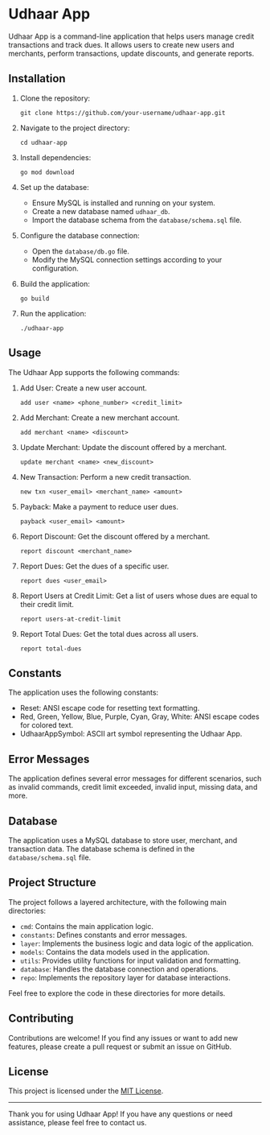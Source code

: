 # Udhaar App

Udhaar App is a command-line application that helps users manage credit transactions and track dues. It allows users to create new users and merchants, perform transactions, update discounts, and generate reports.

## Installation

1. Clone the repository:
   ```
   git clone https://github.com/your-username/udhaar-app.git
   ```

2. Navigate to the project directory:
   ```
   cd udhaar-app
   ```

3. Install dependencies:
   ```
   go mod download
   ```

4. Set up the database:
   - Ensure MySQL is installed and running on your system.
   - Create a new database named `udhaar_db`.
   - Import the database schema from the `database/schema.sql` file.

5. Configure the database connection:
   - Open the `database/db.go` file.
   - Modify the MySQL connection settings according to your configuration.

6. Build the application:
   ```
   go build
   ```

7. Run the application:
   ```
   ./udhaar-app
   ```

## Usage

The Udhaar App supports the following commands:

1. Add User: Create a new user account.
   ```
   add user <name> <phone_number> <credit_limit>
   ```

2. Add Merchant: Create a new merchant account.
   ```
   add merchant <name> <discount>
   ```

3. Update Merchant: Update the discount offered by a merchant.
   ```
   update merchant <name> <new_discount>
   ```

4. New Transaction: Perform a new credit transaction.
   ```
   new txn <user_email> <merchant_name> <amount>
   ```

5. Payback: Make a payment to reduce user dues.
   ```
   payback <user_email> <amount>
   ```

6. Report Discount: Get the discount offered by a merchant.
   ```
   report discount <merchant_name>
   ```

7. Report Dues: Get the dues of a specific user.
   ```
   report dues <user_email>
   ```

8. Report Users at Credit Limit: Get a list of users whose dues are equal to their credit limit.
   ```
   report users-at-credit-limit
   ```

9. Report Total Dues: Get the total dues across all users.
   ```
   report total-dues
   ```

## Constants

The application uses the following constants:

- Reset: ANSI escape code for resetting text formatting.
- Red, Green, Yellow, Blue, Purple, Cyan, Gray, White: ANSI escape codes for colored text.
- UdhaarAppSymbol: ASCII art symbol representing the Udhaar App.

## Error Messages

The application defines several error messages for different scenarios, such as invalid commands, credit limit exceeded, invalid input, missing data, and more.

## Database

The application uses a MySQL database to store user, merchant, and transaction data. The database schema is defined in the `database/schema.sql` file.

## Project Structure

The project follows a layered architecture, with the following main directories:

- `cmd`: Contains the main application logic.
- `constants`: Defines constants and error messages.
- `layer`: Implements the business logic and data logic of the application.
- `models`: Contains the data models used in the application.
- `utils`: Provides utility functions for input validation and formatting.
- `database`: Handles the database connection and operations.
- `repo`: Implements the repository layer for database interactions.

Feel free to explore the code in these directories for more details.

## Contributing

Contributions are welcome! If you find any issues or want to add new features, please create a pull request or submit an issue on GitHub.

## License

This project is licensed under the [MIT License](LICENSE).

---

Thank you for using Udhaar App! If you have any questions or need assistance, please feel free to contact us.
